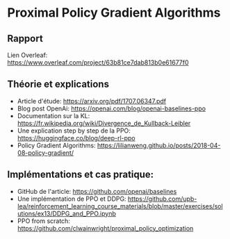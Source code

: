 # Proximal Policy Gradient Algorithms

## Rapport

Lien Overleaf: https://www.overleaf.com/project/63b81ce7dab813b0e61677f0

## Théorie et explications

- Article d'étude: https://arxiv.org/pdf/1707.06347.pdf
- Blog post OpenAi: https://openai.com/blog/openai-baselines-ppo
- Documentation sur la KL: https://fr.wikipedia.org/wiki/Divergence_de_Kullback-Leibler
- Une explication step by step de la PPO: https://huggingface.co/blog/deep-rl-ppo
- Policy Gradient Algorithms: https://lilianweng.github.io/posts/2018-04-08-policy-gradient/

## Implémentations et cas pratique:
- GitHub de l'article: https://github.com/openai/baselines
- Une implémentation de PPO et DDPG: https://github.com/upb-lea/reinforcement_learning_course_materials/blob/master/exercises/solutions/ex13/DDPG_and_PPO.ipynb
- PPO from scratch: https://github.com/clwainwright/proximal_policy_optimization
